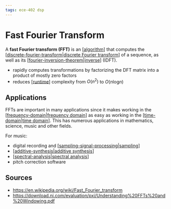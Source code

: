 ```yaml
---
tags: ece-402 dsp
---
```


# Fast Fourier Transform

A **fast Fourier transform (FFT)** is an [[algorithm]] that computes the [[discrete-fourier-transform|discrete Fourier transform]] of a sequence, as well as its [[fourier-inversion-theorem|inverse]] (IDFT).

- rapidly computes transformations by factorizing the DFT matrix into a product of mostly zero factors
- reduces [[runtime]] complexity from $O(n^2)$ to $O(n\text{log}n)$

## Applications

FFTs are important in many applications since it makes working in the [[frequency-domain|frequency domain]] as easy as working in the [[time-domain|time domain]]. This has numerous applications in mathematics, science, music and other fields.

For music:

- digital recording and [[sampling-signal-processing|sampling]]
- [[additive-synthesis|additive synthesis]]
- [[spectral-analysis|spectral analysis]]
- pitch correction software

## Sources

- <https://en.wikipedia.org/wiki/Fast_Fourier_transform>
- <https://download.ni.com/evaluation/pxi/Understanding%20FFTs%20and%20Windowing.pdf>

[//begin]: # "Autogenerated link references for markdown compatibility"
[algorithm]: algorithm "Algorithm"
[discrete-fourier-transform|discrete Fourier transform]: discrete-fourier-transform "Discrete Fourier Transform"
[fourier-inversion-theorem|inverse]: fourier-inversion-theorem "Fourier Inversion Theorem"
[runtime]: runtime "Runtime"
[frequency-domain|frequency domain]: frequency-domain "Frequency Domain"
[time-domain|time domain]: time-domain "Time Domain"
[sampling-signal-processing|sampling]: sampling-signal-processing "Sampling (Signal Processing)"
[additive-synthesis|additive synthesis]: additive-synthesis "Additive Synthesis"
[spectral-analysis|spectral analysis]: spectral-analysis "Spectral Analysis"
[//end]: # "Autogenerated link references"